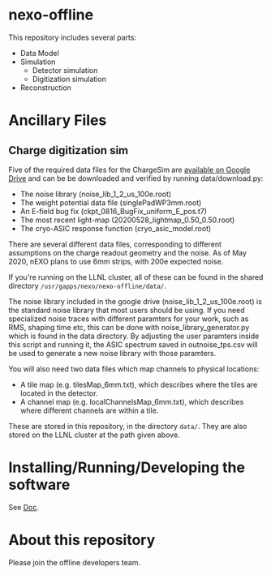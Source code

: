 # nexo-offline
This repository includes several parts:
* Data Model
* Simulation
  * Detector simulation
  * Digitization simulation
* Reconstruction

# Ancillary Files
## Charge digitization sim
Five of the required data files for the ChargeSim are [available on Google Drive](https://drive.google.com/drive/folders/1pGs95XpBhZtxLNasiFAFIxN3MS2O9aJL?usp=sharing) and can be be downloaded and verified by running data/download.py:
* The noise library (noise_lib_1_2_us_100e.root)
* The weight potential data file (singlePadWP3mm.root)
* An E-field bug fix (ckpt_0816_BugFix_uniform_E_pos.t7)
* The most recent light-map (20200528_lightmap_0.50_0.50.root)
* The cryo-ASIC response function (cryo_asic_model.root)

There are several different data files, corresponding to different 
assumptions on the charge readout geometry and the noise. 
As of May 2020, nEXO plans to use 6mm strips, with 200e expected noise.

If you're running on the LLNL cluster, all of these can be found in the shared directory `/usr/gapps/nexo/nexo-offline/data/`.

The noise library included in the google drive (noise_lib_1_2_us_100e.root) is the standard noise library that most users should be using. If you need specialized noise traces with different paramters for your work, such as RMS, shaping time etc, this can be done with noise_library_generator.py which is found in the data directory. By adjusting the user paramters inside this script and running it, the ASIC spectrum saved in outnoise_tps.csv will be used to generate a new noise library with those paramters.

You will also need two data files which map channels to physical locations:
* A tile map (e.g. tilesMap_6mm.txt), which describes where the tiles are located in the detector.
* A channel map (e.g. localChannelsMap_6mm.txt), which describes where different channels are within a tile.

These are stored in this repository, in the directory `data/`. They are also
stored on the LLNL cluster at the path given above.


# Installing/Running/Developing the software
See [Doc](Doc/README.md).

# About this repository
Please join the offline developers team.
